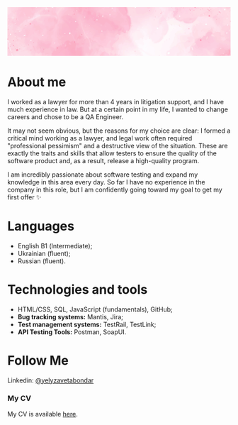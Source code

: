 ![Header](https://github.com/elizaveta-bondar/elizaveta-bondar/blob/main/img/pink_background.jpg)

# About me

I worked as a lawyer for more than 4 years in litigation support, and I have much experience in law. But at a certain point in my life, I wanted to change careers and chose to be a QA Engineer.

It may not seem obvious, but the reasons for my choice are clear: I formed a critical mind working as a lawyer, and legal work often required "professional pessimism" and a destructive view of the situation. These are exactly the traits and skills that allow testers to ensure the quality of the software product and, as a result, release a high-quality program.

I am incredibly passionate about software testing and expand my knowledge in this area every day. So far I have no experience in the company in this role, but I am confidently going toward my goal to get my first offer ✨

# Languages

- English В1 (Intermediate);
- Ukrainian (fluent);
- Russian (fluent).

# Technologies and tools

- HTML/CSS, SQL, JavaScript (fundamentals), GitHub;
- **Bug tracking systems:** Mantis, Jira;
- **Test management systems:** TestRail, TestLink;
- **API Testing Tools:** Postman, SoapUI.

# Follow Me

Linkedin:
[@yelyzavetabondar](https://www.linkedin.com/in/yelyzavetabondar/)

### My CV

My CV is available [here](https://elizaveta-bondar.github.io/My-CV/eng.html).

